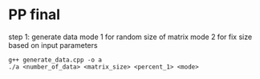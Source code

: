 # PP final
step 1: generate data
mode 1 for random size of matrix
mode 2 for fix size based on input parameters
```
g++ generate_data.cpp -o a
./a <number_of_data> <matrix_size> <percent_1> <mode>
```
